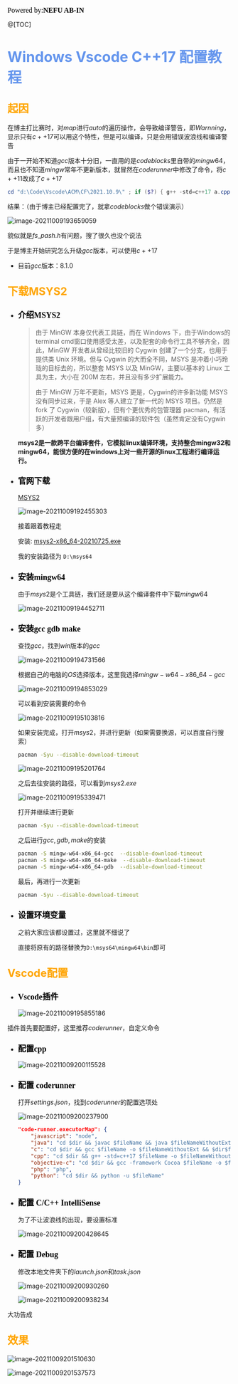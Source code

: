 <font color=#000000 size=3 face=楷体>Powered by:**NEFU AB-IN**</font>

@[TOC]

# <font color=#6495ED size=6 >Windows Vscode C++17 配置教程</font>

## <font color=#FFA500 size=5>起因</font>

在博主打比赛时，对$map$进行$auto$的遍历操作，会导致编译警告，即$Warnning$，显示只有$c++17$可以用这个特性，但是可以编译，只是会用错误波浪线和编译警告

由于一开始不知道$gcc$版本十分旧，一直用的是$codeblocks$里自带的$mingw64$，而且也不知道$mingw$常年不更新版本，就冒然在$coderunner$中修改了命令，将$c++11$改成了$c++17$

```powershell
cd "d:\Code\Vscode\ACM\CF\2021.10.9\" ; if ($?) { g++ -std=c++17 a.cpp -o a } ; if ($?) { .\a }
```

结果：（由于博主已经配置完了，就拿$codeblocks$做个错误演示）

![image-20211009193659059](C:\Users\liusy\AppData\Roaming\Typora\typora-user-images\image-20211009193659059.png)

貌似就是$fs\_pash.h$有问题，搜了很久也没个说法

于是博主开始研究怎么升级$gcc$版本，可以使用$c++17$

* 目前$gcc$版本：$8.1.0$

## <font color=#FFA500 size=5>下载MSYS2</font>

* ### <font color=#000000 size=4 face=粗体>介绍MSYS2</font>

  > 由于 MinGW 本身仅代表工具链，而在 Windows 下，由于Windows的terminal cmd窗口使用感受太差，以及配套的命令行工具不够齐全，因此，MinGW 开发者从曾经比较旧的 Cygwin 创建了一个分支，也用于提供类 Unix 环境。但与 Cygwin 的大而全不同，MSYS 是冲着小巧玲珑的目标去的，所以整套 MSYS 以及 MinGW，主要以基本的 Linux 工具为主，大小在 200M 左右，并且没有多少扩展能力。
  >
  > 由于 MinGW 万年不更新，MSYS 更是，Cygwin的许多新功能 MSYS 没有同步过来，于是 Alex 等人建立了新一代的 MSYS 项目。仍然是 fork 了 Cygwin（较新版），但有个更优秀的包管理器 pacman，有活跃的开发者跟用户组，有大量预编译的软件包（虽然肯定没有Cygwin多）

  **msys2是一款跨平台编译套件，它模拟linux编译环境，支持整合mingw32和mingw64，能很方便的在windows上对一些开源的linux工程进行编译运行。**

  

* ### <font color=#000000 size=4 face=粗体>官网下载</font>

  [MSYS2](https://www.msys2.org/)

  ![image-20211009192455303](C:\Users\liusy\AppData\Roaming\Typora\typora-user-images\image-20211009192455303.png)

  接着跟着教程走

  安装: [msys2-x86_64-20210725.exe](https://github.com/msys2/msys2-installer/releases/download/2021-07-25/msys2-x86_64-20210725.exe)

  我的安装路径为 `D:\msys64`

* ### <font color=#000000 size=4 face=粗体>安装mingw64</font>

  由于$msys2$是个工具链，我们还是要从这个编译套件中下载$mingw64$
  
  ![image-20211009194452711](C:\Users\liusy\AppData\Roaming\Typora\typora-user-images\image-20211009194452711.png)
  
* ### <font color=#000000 size=4 face=粗体>安装gcc gdb make</font>

  查找$gcc$，找到$win$版本的$gcc$

  ![image-20211009194731566](C:\Users\liusy\AppData\Roaming\Typora\typora-user-images\image-20211009194731566.png)

  根据自己的电脑的$OS$选择版本，这里我选择$mingw-w64-x86\_64-gcc$

  ![image-20211009194853029](C:\Users\liusy\AppData\Roaming\Typora\typora-user-images\image-20211009194853029.png)

  可以看到安装需要的命令

  ![image-20211009195103816](C:\Users\liusy\AppData\Roaming\Typora\typora-user-images\image-20211009195103816.png)

  如果安装完成，打开$msys2$，并进行更新（如果需要换源，可以百度自行搜索）

  ```bash
  pacman -Syu --disable-download-timeout
  ```

  ![image-20211009195201764](C:\Users\liusy\AppData\Roaming\Typora\typora-user-images\image-20211009195201764.png)

  

  之后去往安装的路径，可以看到$msys2.exe$

  ![image-20211009195339471](C:\Users\liusy\AppData\Roaming\Typora\typora-user-images\image-20211009195339471.png)

  

  打开并继续进行更新

  ```bash
  pacman -Syu --disable-download-timeout
  ```

  之后进行$gcc,gdb,make$的安装

  ```bash
  pacman -S mingw-w64-x86_64-gcc  --disable-download-timeout
  pacman -S mingw-w64-x86_64-make  --disable-download-timeout
  pacman -S mingw-w64-x86_64-gdb  --disable-download-timeout
  ```

  最后，再进行一次更新

  ```bash
  pacman -Syu --disable-download-timeout
  ```

* ### <font color=#000000 size=4 face=粗体>设置环境变量</font>

  之前大家应该都设置过，这里就不细说了

  直接将原有的路径替换为`D:\msys64\mingw64\bin`即可

## <font color=#FFA500 size=5>Vscode配置</font>

* ### <font color=#000000 size=4 face=粗体>Vscode插件</font>

  ![image-20211009195855186](C:\Users\liusy\AppData\Roaming\Typora\typora-user-images\image-20211009195855186.png)

插件首先要配置好，这里推荐$coderunner$，自定义命令

* ### <font color=#000000 size=4 face=粗体>配置cpp</font>

  ![image-20211009200115528](C:\Users\liusy\AppData\Roaming\Typora\typora-user-images\image-20211009200115528.png)

* ### <font color=#000000 size=4 face=粗体>配置 coderunner</font>

  打开$settings.json$，找到$coderunner$的配置选项处

  ![image-20211009200237900](C:\Users\liusy\AppData\Roaming\Typora\typora-user-images\image-20211009200237900.png)

  ```json
  "code-runner.executorMap": {
      "javascript": "node",
      "java": "cd $dir && javac $fileName && java $fileNameWithoutExt",
      "c": "cd $dir && gcc $fileName -o $fileNameWithoutExt && $dir$fileNameWithoutExt",
      "cpp": "cd $dir && g++ -std=c++17 $fileName -o $fileNameWithoutExt && $dir$fileNameWithoutExt",
      "objective-c": "cd $dir && gcc -framework Cocoa $fileName -o $fileNameWithoutExt && $dir$fileNameWithoutExt",
      "php": "php",
      "python": "cd $dir && python -u $fileName"
  }
  ```

* ### <font color=#000000 size=4 face=粗体>配置 C/C++ IntelliSense</font>

  为了不让波浪线的出现，要设置标准

  

  ![image-20211009200428645](C:\Users\liusy\AppData\Roaming\Typora\typora-user-images\image-20211009200428645.png)

* ### <font color=#000000 size=4 face=粗体>配置 Debug</font>

  修改本地文件夹下的$launch.json$和$task.json$

  ![image-20211009200930260](C:\Users\liusy\AppData\Roaming\Typora\typora-user-images\image-20211009200930260.png)

  ![image-20211009200938234](C:\Users\liusy\AppData\Roaming\Typora\typora-user-images\image-20211009200938234.png)

大功告成



## <font color=#FFA500 size=5>效果</font>

![image-20211009201510630](C:\Users\liusy\AppData\Roaming\Typora\typora-user-images\image-20211009201510630.png)

![image-20211009201537573](C:\Users\liusy\AppData\Roaming\Typora\typora-user-images\image-20211009201537573.png)
